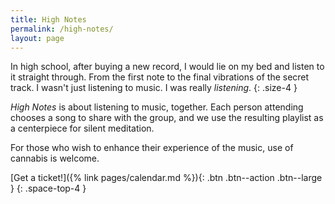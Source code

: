 ```yaml
---
title: High Notes
permalink: /high-notes/
layout: page
---
```


In high school, after buying a new record, I would lie on my bed and listen to it straight through. From the first note to the final vibrations of the secret track. I wasn't just listening to music. I was really *listening*.
{: .size-4 }

_High Notes_ is about listening to music, together. Each person attending chooses a song to share with the group, and we use the resulting playlist as a centerpiece for silent meditation.

For those who wish to enhance their experience of the music, use of cannabis is welcome.

[Get a ticket!]({% link pages/calendar.md %}){: .btn .btn--action .btn--large }
{: .space-top-4 }

